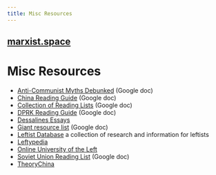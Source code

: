```yaml
---
title: Misc Resources
---
```


## [marxist.space](https://marxist.space)

# Misc Resources

* [Anti-Communist Myths Debunked](https://docs.google.com/document/d/1Gxwhh-vdeB--47HM-20cEVRC9eAMhrapbNf0Sk8VSOs/edit) (Google doc)
* [China Reading Guide](https://drive.google.com/file/d/15I2LRlK-VofmD1FWmXS1ERltTwuYFZcC/view) (Google doc)
* [Collection of Reading Lists](https://docs.google.com/document/d/1k-OPPy9UM9ApPuWVIsPcvX3zQh1LUsVbPQocD9mUhyA/edit) (Google doc)
* [DPRK Reading Guide](https://drive.google.com/file/d/1QQn3q4OZwMh44qTmYhzHYSpokYoOEa_v/view) (Google doc)
* [Dessalines Essays](https://github.com/dessalines/essays)
* [Giant resource list](https://docs.google.com/document/d/11dtFGU9nTbl6TuTj1SDfDJPU1is4tgWwieYOzqACyHg/edit) (Google doc)
* [Leftist Database](https://gitlab.com/flowToneJump/leftist-database/tree/master) a collection of research and information for leftists
* [Leftypedia](https://leftypedia.org/wiki/Main_Page)
* [Online University of the Left](http://ouleft.org/)
* [Soviet Union Reading List](https://docs.google.com/document/d/1qeYeYeLN7uKxfMdoe7TAmOMD2fmgyZdU_urvW6eAsRg/mobilebasic) (Google doc)
* [TheoryChina](http://en.theorychina.org/)
